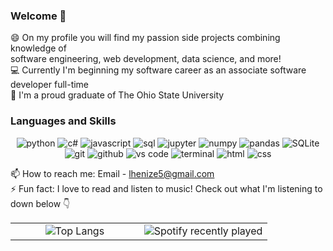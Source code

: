 ### Welcome 👋  

😄 On my profile you will find my passion side projects combining knowledge of  
software engineering, web development, data science, and more!  
💻 Currently I'm beginning my software career as an associate software developer full-time  
📖 I'm a proud graduate of The Ohio State University 
### Languages and Skills  
<!-- badges found at https://github.com/Ileriayo/markdown-badges -->
<div align="center">
  <img src="https://img.shields.io/badge/python-3776AB?style=for-the-badge&logo=python&logoColor=white" alt="python" />
  <img src="https://img.shields.io/badge/c%23-%23239120.svg?style=for-the-badge&logo=csharp&logoColor=white" alt="c#" />
  <img src="https://img.shields.io/badge/JavaScript-F7DF1E?style=for-the-badge&logo=javascript&logoColor=black" alt="javascript" />
  <img src="https://img.shields.io/badge/SQL-407AFC?style=for-the-badge&logo=icloud&logoColor=white" alt="sql" />
  <img src="https://img.shields.io/badge/jupyter-%23FA0F00.svg?style=for-the-badge&logo=jupyter&logoColor=white" alt="jupyter" />
  <img src="https://img.shields.io/badge/numpy-%23013243.svg?style=for-the-badge&logo=numpy&logoColor=white" alt="numpy" />
  <img src="https://img.shields.io/badge/pandas-%23150458.svg?style=for-the-badge&logo=pandas&logoColor=white" alt="pandas" />
  <img src="https://img.shields.io/badge/sqlite-003B57?style=for-the-badge&logo=sqlite&logoColor=white" alt="SQLite" />
  <img src="https://img.shields.io/badge/Git-F05032?style=for-the-badge&logo=git&logoColor=white" alt="git" />
  <img src="https://img.shields.io/badge/GitHub-100000?style=for-the-badge&logo=github&logoColor=white" alt="github" />
  <img src="https://img.shields.io/badge/vs%20code-007ACC?style=for-the-badge&logo=visual%20studio%20code&logoColor=white" alt="vs code" />
  <img src="https://img.shields.io/badge/terminal%20commands-black?style=for-the-badge&logo=windows%20terminal&logoColor=white" alt="terminal" />
  <img src="https://img.shields.io/badge/HTML-E34F26?style=for-the-badge&logo=html5&logoColor=white" alt="html" />
  <img src="https://img.shields.io/badge/css-1572B6?style=for-the-badge&logo=css3&logoColor=white" alt="css" />
</div>

📫 How to reach me: Email - lhenize5@gmail.com  
⚡ Fun fact: I love to read and listen to music! Check out what I'm listening to down below 👇  

<div align="center">
  <table width="100%">
    <tbody>
      <tr>
        <td width="50%" style="border: none !important;">
        <div align="center" width="100%">
          <img alt="Top Langs" src="https://github-readme-stats.vercel.app/api/top-langs/?username=LukeHenize&size_weight=0.5&count_weight=0.5" vertical-align="middle"/>
        </div>
        </td>
        <td width="50%" style="border: none !important;">
        <div align="center" width="100%">
          <img alt="Spotify recently played" src="https://spotify-recently-played-readme.vercel.app/api?user=rjwl1h4srwry9dq2fwsw2w200"vertical-align="middle"/>
        </div>
        </td>
      </tr>
    </tbody>
  <table>
<div>

